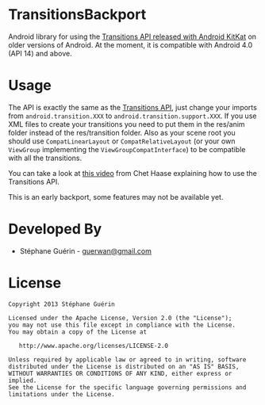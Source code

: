 TransitionsBackport
===================

Android library for using the [Transitions API released with Android KitKat][1] on older versions of Android. At the moment, it is compatible with Android 4.0 (API 14) and above.


Usage
=====

The API is exactly the same as the [Transitions API][2], just change your imports
from `android.transition.XXX` to `android.transition.support.XXX`. 
If you use XML files to create your transitions you need to put them in the res/anim folder instead of the res/transition folder.
Also as your scene root you should use `CompatLinearLayout` or `CompatRelativeLayout` (or your own `ViewGroup`
implementing the `ViewGroupCompatInterface`) to be compatible with all the transitions.

You can take a look at [this video][3] from Chet Haase explaining how to use the Transitions API.

This is an early backport, some features may not be available yet.


Developed By
============

* Stéphane Guérin - <guerwan@gmail.com>



License
=======

    Copyright 2013 Stéphane Guérin

    Licensed under the Apache License, Version 2.0 (the "License");
    you may not use this file except in compliance with the License.
    You may obtain a copy of the License at

       http://www.apache.org/licenses/LICENSE-2.0

    Unless required by applicable law or agreed to in writing, software
    distributed under the License is distributed on an "AS IS" BASIS,
    WITHOUT WARRANTIES OR CONDITIONS OF ANY KIND, either express or implied.
    See the License for the specific language governing permissions and
    limitations under the License.

[1]: http://developer.android.com/reference/android/transition/package-summary.html
[2]: http://developer.android.com/reference/android/transition/package-summary.html
[3]: https://www.youtube.com/watch?v=S3H7nJ4QaD8
